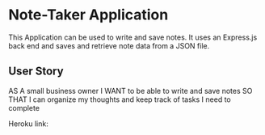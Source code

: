 # Note-Taker Application

This Application can be used to write and save notes. It uses an Express.js back end and saves and retrieve note data from a JSON file.


## User Story

AS A small business owner
I WANT to be able to write and save notes
SO THAT I can organize my thoughts and keep track of tasks I need to complete




Heroku link: 

